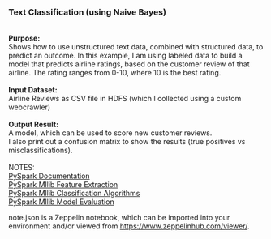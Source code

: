 <h3>Text Classification (using Naive Bayes)</h3>

<p>
<br><strong>Purpose:</strong>
<br>Shows how to use unstructured text data, combined with structured data, to predict an outcome. In this example, I am using labeled data to build a model that predicts airline ratings, based on the customer review of that airline. The rating ranges from 0-10, where 10 is the best rating.
<br>
<br><strong>Input Dataset:</strong> 
<br>Airline Reviews as CSV file in HDFS (which I collected using a custom webcrawler)
<br>
<br><strong>Output Result:</strong> 
<br>A model, which can be used to score new customer reviews. 
<br>I also print out a confusion matrix to show the results (true positives vs misclassifications).
<br>
<br>NOTES:
<br><a href="http://spark.apache.org/docs/latest/api/python/index.html" target="_blank">PySpark Documentation</a>
<br><a href="https://spark.apache.org/docs/latest/api/python/pyspark.mllib.html#module-pyspark.mllib.feature" target="_blank">PySpark Mllib Feature Extraction</a>
<br><a href="https://spark.apache.org/docs/latest/api/python/pyspark.mllib.html#module-pyspark.mllib.classification" target="_blank">PySpark Mllib Classification Algorithms</a>
<br><a href="http://spark.apache.org/docs/latest/api/python/pyspark.mllib.html#module-pyspark.mllib.evaluation" target="_blank">PySpark Mllib Model Evaluation</a>
</p>

note.json is a Zeppelin notebook, which can be imported into your environment and/or viewed from https://www.zeppelinhub.com/viewer/.
